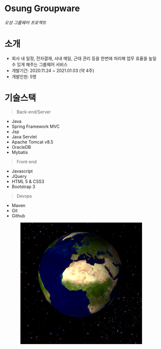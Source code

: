 # Osung Groupware

_오성 그룹웨어 프로젝트_







# 소개



- 회사 내 일정, 전자결재, 사내 메일, 근태 관리 등을 한번에 처리해 업무 효율을 높일 수 있게 해주는 그룹웨어 서비스
- 개발기간: 2020.11.24 ~ 2021.01.03 (약 4주)
- 개발인원: 5명





# 기술스택

> Back-end/Server

- Java
- Spring Framework MVC
- Jsp
- Java Servlet
- Apache Tomcat v8.5
- OracleDB
- Mybatis 





> Front-end

- Javascript
- JQuery
- HTML 5 & CSS3
- Bootstrap 3





> Devops

- Maven
- Git
- Github





<p align="center"><img src="https://github.com/tnqlsdl1300/GitHub/blob/936c19add3ade70021c1a1104b60086a1c0647a3/src/Rotating_earth_large.gif"></p>



